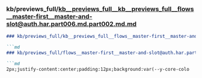### kb/previews_full/kb__previews_full__kb__previews_full__flows__master-first__master-and-slot@auth.har.part006.md.part002.md.md

```md
### kb/previews_full/kb__previews_full__flows__master-first__master-and-slot@auth.har.part006.md.part002.md

```md
### kb/previews_full/flows__master-first__master-and-slot@auth.har.part006.md (part 002)

```md
2px;justify-content:center;padding:12px;background:var(--y-core-colo
```

```

```

```
